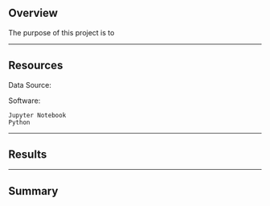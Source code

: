 ## Overview

The purpose of this project is to 

---

## Resources

Data Source:

    

Software:

    Jupyter Notebook
    Python

---

## Results



---

## Summary



